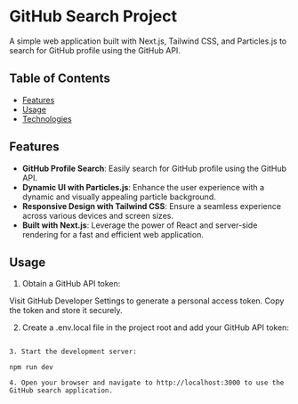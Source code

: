 # GitHub Search Project

A simple web application built with Next.js, Tailwind CSS, and Particles.js to search for GitHub profile using the GitHub API.

## Table of Contents
- [Features](#features)
- [Usage](#usage)
- [Technologies](#technologies)

## Features

- **GitHub Profile Search**: Easily search for GitHub profile using the GitHub API.
- **Dynamic UI with Particles.js**: Enhance the user experience with a dynamic and visually appealing particle background.
- **Responsive Design with Tailwind CSS**: Ensure a seamless experience across various devices and screen sizes.
- **Built with Next.js**: Leverage the power of React and server-side rendering for a fast and efficient web application.


## Usage

1. Obtain a GitHub API token:

Visit GitHub Developer Settings to generate a personal access token.
Copy the token and store it securely.

2. Create a .env.local file in the project root and add your GitHub API token:

``` NEXT_PUBLIC_GITHUB_API_TOKEN=your-github-api-token

3. Start the development server:

npm run dev

4. Open your browser and navigate to http://localhost:3000 to use the GitHub search application.

